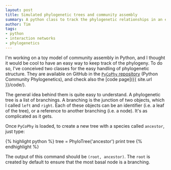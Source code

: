 ```yaml
---
layout: post
title: Simulated phylogenetic trees and community assembly
summary: A python class to track the phylogenetic relationships in an emerging community.
author: Tim
tags:
- python
- interaction networks
- phylogenetics
---
```


I'm working on a toy model of community assembly in Python, and I thought it would be cool to have an easy way to keep track of the phylogeny. To do so, I've conceived two classes for the easy handling of phylogenetic structure. They are available on GitHub in the [`PyCoPhy` repository](https://github.com/tpoisot/PyCoPhy) (Python Community Phylogenetics), and check also the [code page]({{ site.url }}/code/).

The general idea behind them is quite easy to understand. A phylogenetic tree is a list of branchings. A branching is the junction of two objects, which I called `left` and `right`. Each of these objects can be an identifier (i.e. a leaf of the tree), or a reference to another branching (i.e. a node). It's as complicated as it gets.

Once `PyCoPhy` is loaded, to create a new tree with a species called `ancestor`, just type:

{% highlight python %}
tree = PhyloTree('ancestor')
print tree
{% endhighlight %}

The output of this command should be `(root, ancestor)`. The `root` is created by default to ensure that the most basal node is a branching.